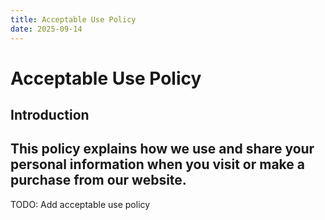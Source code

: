 ```yaml
---
title: Acceptable Use Policy
date: 2025-09-14
---
```


# Acceptable Use Policy

## Introduction

This policy explains how we use and share your personal information when you visit or make a purchase from our website.
---

TODO: Add acceptable use policy